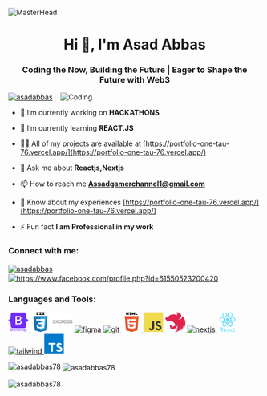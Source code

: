 ![MasterHead](https://cdn.buttercms.com/zLnTfXaDQw2Oi5Y08D0p)
<h1 align="center">Hi 👋, I'm Asad Abbas</h1>
<h3 align="center">Coding the Now, Building the Future | Eager to Shape the Future with Web3</h3>
<img align="right" alt="Coding" width="400" src="https://cdn.dribbble.com/users/1162077/screenshots/3848914/programmer.gif">
<p align="left"> <a href="https://twitter.com/asadabbas" target="blank"><img src="https://img.shields.io/twitter/follow/asadabbas?logo=twitter&style=for-the-badge" alt="asadabbas" /></a> </p>

- 🔭 I’m currently working on **HACKATHONS**

- 🌱 I’m currently learning **REACT.JS**

- 👨‍💻 All of my projects are available at [https://portfolio-one-tau-76.vercel.app/](https://portfolio-one-tau-76.vercel.app/)

- 💬 Ask me about **Reactjs,Nextjs**

- 📫 How to reach me **Assadgamerchannel1@gmail.com**

- 📄 Know about my experiences [https://portfolio-one-tau-76.vercel.app/](https://portfolio-one-tau-76.vercel.app/)

- ⚡ Fun fact **I am Professional in my work**

<h3 align="left">Connect with me:</h3>
<p align="left">
<a href="https://twitter.com/asadabbas" target="blank"><img align="center" src="https://raw.githubusercontent.com/rahuldkjain/github-profile-readme-generator/master/src/images/icons/Social/twitter.svg" alt="asadabbas" height="30" width="40" /></a>
<a href="https://fb.com/https://www.facebook.com/profile.php?id=61550523200420" target="blank"><img align="center" src="https://raw.githubusercontent.com/rahuldkjain/github-profile-readme-generator/master/src/images/icons/Social/facebook.svg" alt="https://www.facebook.com/profile.php?id=61550523200420" height="30" width="40" /></a>
</p>

<h3 align="left">Languages and Tools:</h3>
<p align="left"> <a href="https://getbootstrap.com" target="_blank" rel="noreferrer"> <img src="https://raw.githubusercontent.com/devicons/devicon/master/icons/bootstrap/bootstrap-plain-wordmark.svg" alt="bootstrap" width="40" height="40"/> </a> <a href="https://www.w3schools.com/css/" target="_blank" rel="noreferrer"> <img src="https://raw.githubusercontent.com/devicons/devicon/master/icons/css3/css3-original-wordmark.svg" alt="css3" width="40" height="40"/> </a> <a href="https://expressjs.com" target="_blank" rel="noreferrer"> <img src="https://raw.githubusercontent.com/devicons/devicon/master/icons/express/express-original-wordmark.svg" alt="express" width="40" height="40"/> </a> <a href="https://www.figma.com/" target="_blank" rel="noreferrer"> <img src="https://www.vectorlogo.zone/logos/figma/figma-icon.svg" alt="figma" width="40" height="40"/> </a> <a href="https://git-scm.com/" target="_blank" rel="noreferrer"> <img src="https://www.vectorlogo.zone/logos/git-scm/git-scm-icon.svg" alt="git" width="40" height="40"/> </a> <a href="https://www.w3.org/html/" target="_blank" rel="noreferrer"> <img src="https://raw.githubusercontent.com/devicons/devicon/master/icons/html5/html5-original-wordmark.svg" alt="html5" width="40" height="40"/> </a> <a href="https://developer.mozilla.org/en-US/docs/Web/JavaScript" target="_blank" rel="noreferrer"> <img src="https://raw.githubusercontent.com/devicons/devicon/master/icons/javascript/javascript-original.svg" alt="javascript" width="40" height="40"/> </a> <a href="https://nestjs.com/" target="_blank" rel="noreferrer"> <img src="https://raw.githubusercontent.com/devicons/devicon/master/icons/nestjs/nestjs-plain.svg" alt="nestjs" width="40" height="40"/> </a> <a href="https://nextjs.org/" target="_blank" rel="noreferrer"> <img src="https://cdn.worldvectorlogo.com/logos/nextjs-2.svg" alt="nextjs" width="40" height="40"/> </a> <a href="https://reactjs.org/" target="_blank" rel="noreferrer"> <img src="https://raw.githubusercontent.com/devicons/devicon/master/icons/react/react-original-wordmark.svg" alt="react" width="40" height="40"/> </a> <a href="https://tailwindcss.com/" target="_blank" rel="noreferrer"> <img src="https://www.vectorlogo.zone/logos/tailwindcss/tailwindcss-icon.svg" alt="tailwind" width="40" height="40"/> </a> <a href="https://www.typescriptlang.org/" target="_blank" rel="noreferrer"> <img src="https://raw.githubusercontent.com/devicons/devicon/master/icons/typescript/typescript-original.svg" alt="typescript" width="40" height="40"/> </a> </p>

<p><img align="left" src="https://github-readme-stats.vercel.app/api/top-langs?username=asadabbas78&show_icons=true&locale=en&layout=compact" alt="asadabbas78" /></p>

<p>&nbsp;<img align="center" src="https://github-readme-stats.vercel.app/api?username=asadabbas78&show_icons=true&locale=en" alt="asadabbas78" /></p>

<p><img align="center" src="https://github-readme-streak-stats.herokuapp.com/?user=asadabbas78&" alt="asadabbas78" /></p>

